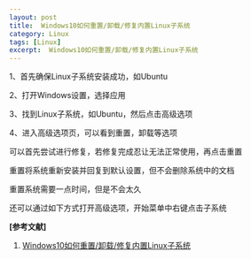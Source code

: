 ```yaml
---
layout: post
title:  Windows10如何重置/卸载/修复内置Linux子系统
category: Linux
tags: [Linux]
excerpt:  Windows10如何重置/卸载/修复内置Linux子系统
---
```

	
1、首先确保Linux子系统安装成功，如Ubuntu

2、打开Windows设置，选择应用

3、找到Linux子系统，如Ubuntu，然后点击高级选项

4、进入高级选项页，可以看到重置，卸载等选项

可以首先尝试进行修复，若修复完成忍让无法正常使用，再点击重置

重置将系统重新安装并回复到默认设置，但不会删除系统中的文档

重置系统需要一点时间，但是不会太久


还可以通过如下方式打开高级选项，开始菜单中右键点击子系统

**[参考文献]**

1. [Windows10如何重置/卸载/修复内置Linux子系统](https://jingyan.baidu.com/article/48a42057208777a924250496.html "Windows10如何重置/卸载/修复内置Linux子系统")



